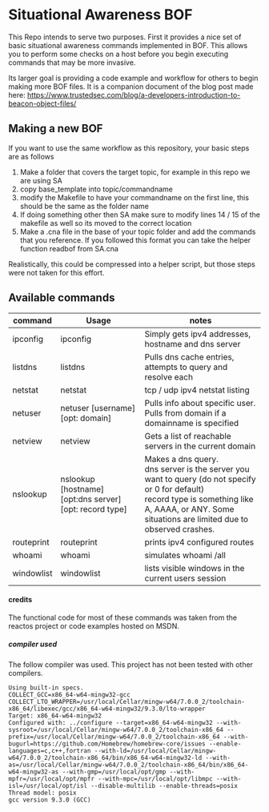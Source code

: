 # Situational Awareness BOF
This Repo intends to serve two purposes.  First it provides a nice set of basic situational awareness commands implemented in BOF.  This allows you to perform some checks on a host before you begin executing commands that may be more invasive.

Its larger goal is providing a code example and workflow for others to begin making more BOF files.  It is a companion document of the blog post made here: https://www.trustedsec.com/blog/a-developers-introduction-to-beacon-object-files/

## Making a new BOF
If you want to use the same workflow as this repository, your basic steps are as follows
1. Make a folder that covers the target topic, for example in this repo we are using SA
2. copy base_template into topic/commandname
3. modify the Makefile to have your commandname on the first line, this should be the same as the folder name
4. If doing something other then SA make sure to modify lines 14 / 15 of the makefile as well so its moved to the correct location
5. Make a .cna file in the base of your topic folder and add the commands that you reference.  If you followed this format you can take the helper function readbof from SA.cna

Realistically, this could be compressed into a helper script, but those steps were not taken for this effort.

## Available commands
|command|Usage|notes|
|-------|-----|-----|
|ipconfig|ipconfig| Simply gets ipv4 addresses, hostname and dns server|
|listdns|listdns| Pulls dns cache entries, attempts to query and resolve each|
|netstat|netstat| tcp / udp ipv4 netstat listing|
|netuser|netuser [username] [opt: domain]| Pulls info about specific user.  Pulls from domain if a domainname is specified|
|netview|netview| Gets a list of reachable servers in the current domain|
|nslookup|nslookup [hostname] [opt:dns server] [opt: record type]| Makes a dns query.<br/>  dns server is the server you want to query (do not specify or 0 for default) <br/>record type is something like A, AAAA, or ANY.  Some situations are limited due to observed crashes.|
|routeprint|routeprint| prints ipv4 configured routes|
|whoami|whoami| simulates whoami /all|
|windowlist|windowlist| lists visible windows in the current users session|

#### credits
The functional code for most of these commands was taken from the reactos project or code examples hosted on MSDN.  

##### compiler used
The follow compiler was used.  This project has not been tested with other compilers.
```
Using built-in specs.
COLLECT_GCC=x86_64-w64-mingw32-gcc
COLLECT_LTO_WRAPPER=/usr/local/Cellar/mingw-w64/7.0.0_2/toolchain-x86_64/libexec/gcc/x86_64-w64-mingw32/9.3.0/lto-wrapper
Target: x86_64-w64-mingw32
Configured with: ../configure --target=x86_64-w64-mingw32 --with-sysroot=/usr/local/Cellar/mingw-w64/7.0.0_2/toolchain-x86_64 --prefix=/usr/local/Cellar/mingw-w64/7.0.0_2/toolchain-x86_64 --with-bugurl=https://github.com/Homebrew/homebrew-core/issues --enable-languages=c,c++,fortran --with-ld=/usr/local/Cellar/mingw-w64/7.0.0_2/toolchain-x86_64/bin/x86_64-w64-mingw32-ld --with-as=/usr/local/Cellar/mingw-w64/7.0.0_2/toolchain-x86_64/bin/x86_64-w64-mingw32-as --with-gmp=/usr/local/opt/gmp --with-mpfr=/usr/local/opt/mpfr --with-mpc=/usr/local/opt/libmpc --with-isl=/usr/local/opt/isl --disable-multilib --enable-threads=posix
Thread model: posix
gcc version 9.3.0 (GCC) 
```
